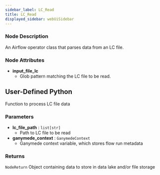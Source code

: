 ```yaml
---
sidebar_label: LC_Read
title: LC_Read
displayed_sidebar: webUiSidebar
---
```


### Node Description

An Airflow operator class that parses data from an LC file.

### Node Attributes

- **input_file_lc**
  - Glob pattern matching the LC file to be read.


## User-Defined Python

Function to process LC file data

### Parameters

- **lc_file_path** : `list[str]`
    - Path to LC file to be read
- **ganymede_context** : `GanymedeContext`
    - Ganymede context variable, which stores flow run metadata

### Returns

`NodeReturn`
  Object containing data to store in data lake and/or file storage